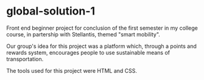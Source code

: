 # global-solution-1
Front end beginner project for conclusion of the first semester in my college course, in partership with Stellantis, themed "smart mobility". 

Our group's idea for this project was a platform which, through a points and rewards system, encourages people to use sustainable means of transportation.

The tools used for this project were HTML and CSS.
